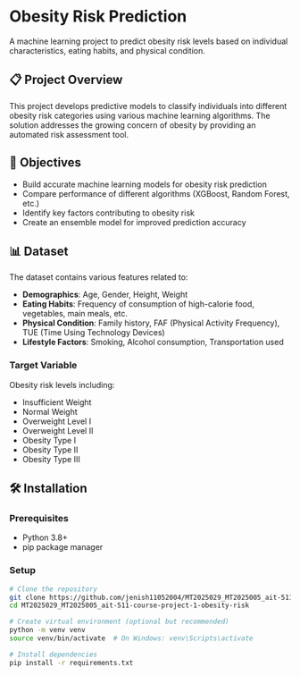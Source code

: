 # Obesity Risk Prediction

A machine learning project to predict obesity risk levels based on individual characteristics, eating habits, and physical condition.

## 📋 Project Overview

This project develops predictive models to classify individuals into different obesity risk categories using various machine learning algorithms. The solution addresses the growing concern of obesity by providing an automated risk assessment tool.

## 🎯 Objectives

- Build accurate machine learning models for obesity risk prediction
- Compare performance of different algorithms (XGBoost, Random Forest, etc.)
- Identify key factors contributing to obesity risk
- Create an ensemble model for improved prediction accuracy

## 📊 Dataset

The dataset contains various features related to:
- **Demographics**: Age, Gender, Height, Weight
- **Eating Habits**: Frequency of consumption of high-calorie food, vegetables, main meals, etc.
- **Physical Condition**: Family history, FAF (Physical Activity Frequency), TUE (Time Using Technology Devices)
- **Lifestyle Factors**: Smoking, Alcohol consumption, Transportation used

### Target Variable
Obesity risk levels including:
- Insufficient Weight
- Normal Weight
- Overweight Level I
- Overweight Level II
- Obesity Type I
- Obesity Type II
- Obesity Type III

## 🛠️ Installation

### Prerequisites
- Python 3.8+
- pip package manager

### Setup
```bash
# Clone the repository
git clone https://github.com/jenish11052004/MT2025029_MT2025005_ait-511-course-project-1-obesity-risk.git
cd MT2025029_MT2025005_ait-511-course-project-1-obesity-risk

# Create virtual environment (optional but recommended)
python -m venv venv
source venv/bin/activate  # On Windows: venv\Scripts\activate

# Install dependencies
pip install -r requirements.txt
